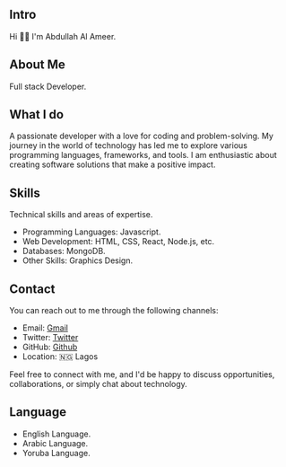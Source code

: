 ## Intro

Hi 👋🏼 I'm Abdullah Al Ameer. 

## About Me
Full stack Developer.

## What I do
A passionate developer with a love for coding and problem-solving. My journey in the world of technology has led me to explore various programming languages, frameworks, and tools. I am enthusiastic about creating software solutions that make a positive impact.


## Skills

Technical skills and areas of expertise.

- Programming Languages: Javascript.
- Web Development: HTML, CSS, React, Node.js, etc.
- Databases: MongoDB.
- Other Skills: Graphics Design.

## Contact

You can reach out to me through the following channels:

- Email: [Gmail](mailto:rajiabdullahi907@gmail.com 'Email')
- Twitter: [Twitter](https://twitter.com/alAmeer170 'Twitter profile')
- GitHub: [Github](https://github.com/ameer017 'Github')
- Location: 🇳🇬 Lagos

Feel free to connect with me, and I'd be happy to discuss opportunities, collaborations, or simply chat about technology.

## Language

- English Language.
- Arabic Language.
- Yoruba Language.

